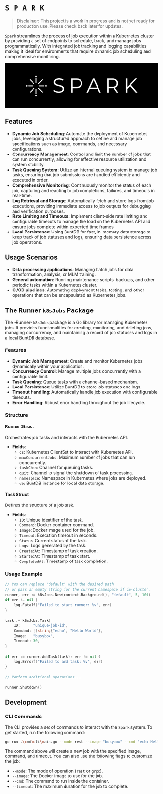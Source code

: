 # `S P A R K`

> Disclaimer: This project is a work in progress and is not yet ready for production use. Please check back later for updates.

`Spark` streamlines the process of job execution within a Kubernetes cluster by providing a set of endpoints to schedule, track, and manage jobs programmatically. With integrated job tracking and logging capabilities, making it ideal for environments that require dynamic job scheduling and comprehensive monitoring.

![](./docs/assets/splash.png)

## Features

- **Dynamic Job Scheduling**: Automate the deployment of Kubernetes jobs, leveraging a structured approach to define and manage job specifications such as image, commands, and necessary configurations.
- **Concurrency Management**: Control and limit the number of jobs that can run concurrently, allowing for effective resource utilization and system stability.
- **Task Queuing System**: Utilize an internal queuing system to manage job tasks, ensuring that job submissions are handled efficiently and executed in order.
- **Comprehensive Monitoring**: Continuously monitor the status of each job, capturing and reacting to job completions, failures, and timeouts in real-time.
- **Log Retrieval and Storage**: Automatically fetch and store logs from job executions, providing immediate access to job outputs for debugging and verification purposes.
- **Rate Limiting and Timeouts**: Implement client-side rate limiting and configurable timeouts to manage the load on the Kubernetes API and ensure jobs complete within expected time frames.
- **Local Persistence**: Using BuntDB for fast, in-memory data storage to keep track of job statuses and logs, ensuring data persistence across job operations.

## Usage Scenarios

- **Data processing applications**: Managing batch jobs for data transformation, analysis, or MLM training.
- **General automation**: Running maintenance scripts, backups, and other periodic tasks within a Kubernetes cluster.
- **CI/CD pipelines**: Automating deployment tasks, testing, and other operations that can be encapsulated as Kubernetes jobs.

## The Runner `k8sJobs` Package

The -Runner- `k8sJobs` package is a Go library for managing Kubernetes jobs. It provides functionalities for creating, monitoring, and deleting jobs, managing concurrency, and maintaining a record of job statuses and logs in a local BuntDB database.

### Features

- **Dynamic Job Management**: Create and monitor Kubernetes jobs dynamically within your application.
- **Concurrency Control**: Manage multiple jobs concurrently with a configurable limit.
- **Task Queuing**: Queue tasks with a channel-based mechanism.
- **Local Persistence**: Utilize BuntDB to store job statuses and logs.
- **Timeout Handling**: Automatically handle job execution with configurable timeouts.
- **Error Handling**: Robust error handling throughout the job lifecycle.

### Structure

#### Runner Struct

Orchestrates job tasks and interacts with the Kubernetes API.

- **Fields**:
    - `cs`: Kubernetes ClientSet to interact with Kubernetes API.
    - `maxConcurrentJobs`: Maximum number of jobs that can run concurrently.
    - `taskChan`: Channel for queuing tasks.
    - `quit`: Channel to signal the shutdown of task processing.
    - `namespace`: Namespace in Kubernetes where jobs are deployed.
    - `db`: BuntDB instance for local data storage.

#### Task Struct

Defines the structure of a job task.

- **Fields**:
    - `ID`: Unique identifier of the task.
    - `Command`: Docker container command.
    - `Image`: Docker image used for the job.
    - `Timeout`: Execution timeout in seconds.
    - `Status`: Current status of the task.
    - `Logs`: Logs generated by the task.
    - `CreatedAt`: Timestamp of task creation.
    - `StartedAt`: Timestamp of task start.
    - `CompletedAt`: Timestamp of task completion.

### Usage Example

```go
// You can replace "default" with the desired path 
// or pass an empty string for the current namespace if in-cluster.
runner, err := k8sJobs.New(context.Background(), "default", 5, 100)
if err != nil {
    log.Fatalf("Failed to start runner: %v", err)
}

task := k8sJobs.Task{
    ID:      "unique-job-id",
    Command: []string{"echo", "Hello World"},
    Image:   "busybox",
    Timeout: 30,
}

if err := runner.AddTask(task); err != nil {
    log.Errorf("Failed to add task: %v", err)
}

// Perform additional operations...

runner.Shutdown()
```

## Development

### CLI Commands

The CLI provides a set of commands to interact with the `Spark` system. To get started, run the following command:

```bash
go run .\cmd\cli\main.go --mode rest --image "busybox" --cmd "echo Hello World" --timeout 60
```

The command above will create a new job with the specified image, command, and timeout. You can also use the following flags to customize the job:

- `--mode`: The mode of operation (`rest` or `grpc`).
- `--image`: The Docker image to use for the job.
- `--cmd`: The command to run inside the container.
- `--timeout`: The maximum duration for the job to complete.

